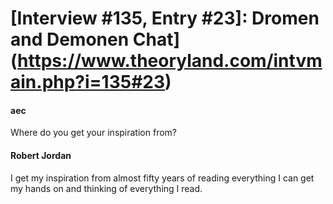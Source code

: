 # [Interview #135, Entry #23]: Dromen and Demonen Chat](https://www.theoryland.com/intvmain.php?i=135#23)

#### aec

Where do you get your inspiration from?

#### Robert Jordan

I get my inspiration from almost fifty years of reading everything I can get my hands on and thinking of everything I read.

